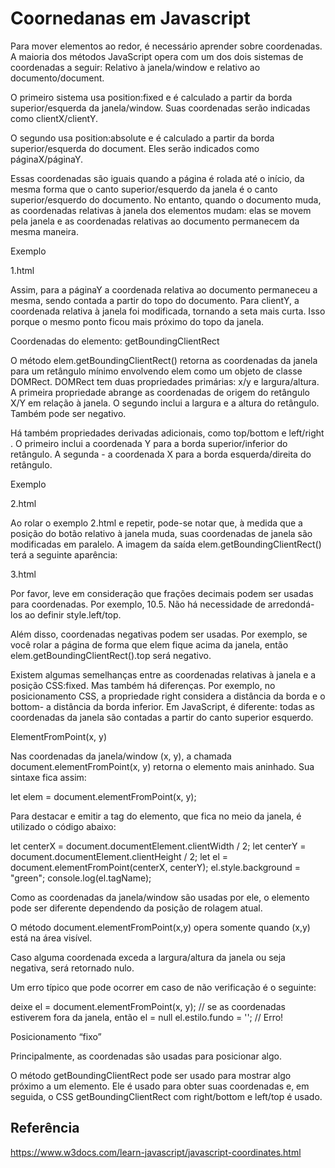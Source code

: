 # Coornedanas em Javascript

Para mover elementos ao redor, é necessário aprender sobre coordenadas. A maioria dos métodos JavaScript opera com um dos dois sistemas de coordenadas a seguir: Relativo à janela/window e relativo ao documento/document. 

O primeiro sistema usa position:fixed e é calculado a partir da borda superior/esquerda da janela/window. Suas coordenadas serão indicadas como clientX/clientY.

O segundo usa position:absolute e é calculado a partir da borda superior/esquerda do document. Eles serão indicados como páginaX/páginaY.

Essas coordenadas são iguais quando a página é rolada até o início, da mesma forma que o canto superior/esquerdo da janela é o canto superior/esquerdo do documento. No entanto, quando o documento muda, as coordenadas relativas à janela dos elementos mudam: elas se movem pela janela e as coordenadas relativas ao documento permanecem da mesma maneira.

Exemplo

1.html

Assim, para a páginaY a coordenada relativa ao documento permaneceu a mesma, sendo contada a partir do topo do documento. Para clientY, a coordenada relativa à janela foi modificada, tornando a seta mais curta. Isso porque o mesmo ponto ficou mais próximo do topo da janela.

Coordenadas do elemento: getBoundingClientRect

O método elem.getBoundingClientRect() retorna as coordenadas da janela para um retângulo mínimo envolvendo elem como um objeto de classe DOMRect. DOMRect tem duas propriedades primárias: x/y e largura/altura. A primeira propriedade abrange as coordenadas de origem do retângulo X/Y em relação à janela. O segundo inclui a largura e a altura do retângulo. Também pode ser negativo.

Há também propriedades derivadas adicionais, como top/bottom e left/right . O primeiro inclui a coordenada Y para a borda superior/inferior do retângulo. A segunda - a coordenada X para a borda esquerda/direita do retângulo.

Exemplo

2.html

Ao rolar o exemplo 2.html e repetir, pode-se notar que, à medida que a posição do botão relativo à janela muda, suas coordenadas de janela são modificadas em paralelo. A imagem da saída elem.getBoundingClientRect() terá a seguinte aparência:

3.html

Por favor, leve em consideração que frações decimais podem ser usadas para coordenadas. Por exemplo, 10.5. Não há necessidade de arredondá-los ao definir style.left/top.

Além disso, coordenadas negativas podem ser usadas. Por exemplo, se você rolar a página de forma que elem fique acima da janela, então elem.getBoundingClientRect().top será negativo.

Existem algumas semelhanças entre as coordenadas relativas à janela e a posição CSS:fixed. Mas também há diferenças. Por exemplo, no posicionamento CSS, a propriedade right considera a distância da borda e o bottom- a distância da borda inferior. Em JavaScript, é diferente: todas as coordenadas da janela são contadas a partir do canto superior esquerdo.

ElementFromPoint(x, y)

Nas coordenadas da janela/window (x, y), a chamada document.elementFromPoint(x, y) retorna o elemento mais aninhado. Sua sintaxe fica assim:

let elem = document.elementFromPoint(x, y);

Para destacar e emitir a tag do elemento, que fica no meio da janela, é utilizado o código abaixo:

let centerX = document.documentElement.clientWidth / 2;
let centerY = document.documentElement.clientHeight / 2;
let el = document.elementFromPoint(centerX, centerY);
el.style.background = "green";
console.log(el.tagName);

Como as coordenadas da janela/window são usadas por ele, o elemento pode ser diferente dependendo da posição de rolagem atual.

O método document.elementFromPoint(x,y) opera somente quando (x,y) está na área visível.

Caso alguma coordenada exceda a largura/altura da janela ou seja negativa, será retornado nulo.

Um erro típico que pode ocorrer em caso de não verificação é o seguinte:

deixe el = document.elementFromPoint(x, y);
// se as coordenadas estiverem fora da janela, então el = null
el.estilo.fundo = ''; // Erro!

Posicionamento “fixo”

Principalmente, as coordenadas são usadas para posicionar algo.

O método getBoundingClientRect pode ser usado para mostrar algo próximo a um elemento. Ele é usado para obter suas coordenadas e, em seguida, o CSS getBoundingClientRect com right/bottom e left/top é usado.

## Referência

https://www.w3docs.com/learn-javascript/javascript-coordinates.html


